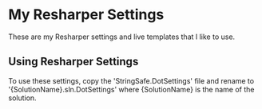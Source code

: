 # My Resharper Settings

These are my Resharper settings and live templates that I like to use.

## Using Resharper Settings

To use these settings, copy the 'StringSafe.DotSettings' file and rename to '{SolutionName}.sln.DotSettings' where {SolutionName} is the name of the solution.